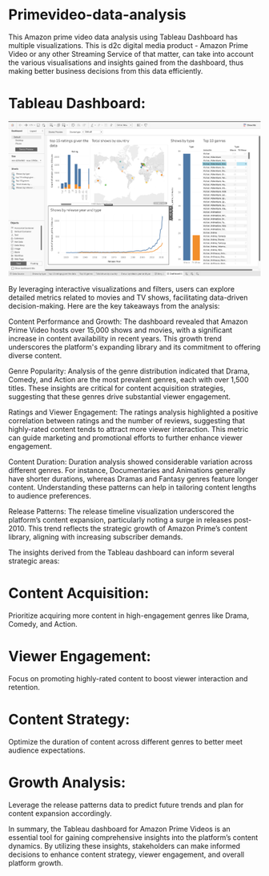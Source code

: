 # Primevideo-data-analysis
This Amazon prime video data analysis using Tableau Dashboard has multiple visualizations. This is d2c digital media product - Amazon Prime Video or any other Streaming Service of that matter, can take into account the various visualisations and insights gained from the dashboard, thus making better business decisions from this data efficiently.

# Tableau Dashboard:
![Tableau Dashboard](https://github.com/Madhuvod/primevideo-data-analytics/blob/main/primevideo_dashboard.png)

By leveraging interactive visualizations and filters, users can explore detailed metrics related to movies and TV shows, facilitating data-driven decision-making. Here are the key takeaways from the analysis:

Content Performance and Growth: The dashboard revealed that Amazon Prime Video hosts over 15,000 shows and movies, with a significant increase in content availability in recent years. This growth trend underscores the platform's expanding library and its commitment to offering diverse content.

Genre Popularity: Analysis of the genre distribution indicated that Drama, Comedy, and Action are the most prevalent genres, each with over 1,500 titles. These insights are critical for content acquisition strategies, suggesting that these genres drive substantial viewer engagement.

Ratings and Viewer Engagement: The ratings analysis highlighted a positive correlation between ratings and the number of reviews, suggesting that highly-rated content tends to attract more viewer interaction. This metric can guide marketing and promotional efforts to further enhance viewer engagement.

Content Duration: Duration analysis showed considerable variation across different genres. For instance, Documentaries and Animations generally have shorter durations, whereas Dramas and Fantasy genres feature longer content. Understanding these patterns can help in tailoring content lengths to audience preferences.

Release Patterns: The release timeline visualization underscored the platform’s content expansion, particularly noting a surge in releases post-2010. This trend reflects the strategic growth of Amazon Prime’s content library, aligning with increasing subscriber demands.

The insights derived from the Tableau dashboard can inform several strategic areas:

# Content Acquisition: 
Prioritize acquiring more content in high-engagement genres like Drama, Comedy, and Action.
# Viewer Engagement: 
Focus on promoting highly-rated content to boost viewer interaction and retention.
# Content Strategy: 
Optimize the duration of content across different genres to better meet audience expectations.
# Growth Analysis: 
Leverage the release patterns data to predict future trends and plan for content expansion accordingly.

In summary, the Tableau dashboard for Amazon Prime Videos is an essential tool for gaining comprehensive insights into the platform’s content dynamics. By utilizing these insights, stakeholders can make informed decisions to enhance content strategy, viewer engagement, and overall platform growth.
